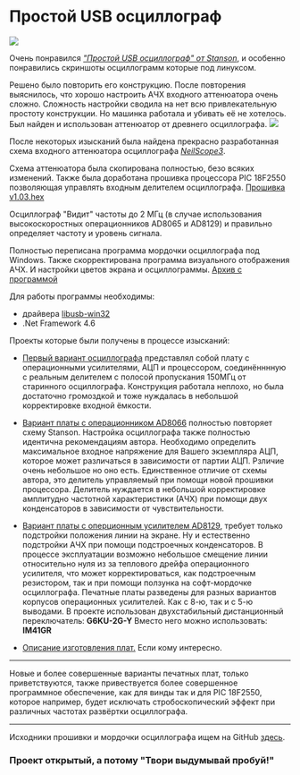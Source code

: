 
# Простой USB осциллограф
![][Screens_Oscill]

Очень понравился [_"Простой USB осциллограф" от Stanson_][id_Stanson], и особенно понравились 
скриншоты осциллограмм которые под линуксом.

Решено было повторить его конструкцию. 
После повторения выяснилось, что хорошо настроить АЧХ входного аттенюатора
очень сложно. Сложность настройки сводила на нет всю привлекательную 
простоту конструкции. Но машинка работала и убивать её не хотелось. 
Был найден и использован аттенюатор от древнего осциллографа.
![][Screens_150]

После некоторых изысканий была найдена прекрасно разработанная схема 
входного аттенюатора осциллографа [_NeilScope3_][id_NeilScope]. 

Схема аттенюатора была скопирована полностью, безо всяких изменений. 
Также была доработана прошивка процессора PIC 18F2550 позволяющая управлять 
входным делителем осциллографа. 
[Прошивка v1.03.hex][id_hex]

Осциллограф "Видит" частоты до 2 МГц (в случае использования 
высокоскоростных операционников AD8065 и AD8129) и правильно определяет 
частоту и уровень сигнала. 

Полностью переписана программа мордочки осциллографа под Windows. 
Также скорректирована программа визуального отображения АЧХ. 
И настройки цветов экрана и осциллограммы.
[Архив с программой][id_soft]

Для работы программы необходимы: 
* драйвера [libusb-win32][id_driver]
* .Net Framework 4.6

Проекты которые были получены в процессе изысканий:
* [Первый вариант осциллографа][id1] представлял собой плату с операционными 
усилителями, АЦП и процессором, соединённнную с реальным делителем с полосой 
пропускания 150МГц от старинного осциллографа. 
Конструкция работала неплохо, но была достаточно громоздкой и тоже нуждалась 
в небольшой корректировке входной ёмкости.

* [Вариант платы с операционником AD8066][id2] полностью повторяет схему Stanson. 
Настройка осциллографа также полностью идентична рекомендациям автора. 
Необходимо определить максимальное входное напряжение для Вашего экземпляра АЦП,
которое может различаться в зависимости от партии АЦП. Рзличие очень небольшое 
но оно есть. Единственное отличие от схемы автора, это делитель управляемый при 
помощи новой прошивки процессора. Делитель нуждается в небольшой корректировке 
амплитудно частотной характеристики (АЧХ) при помощи двух конденсаторов в 
зависимости от чувствительности.

* [Вариант платы с оперционным усилителем AD8129][id3], требует только подстройки 
положения линии на экране. Ну и естественно подстройки АЧХ при помощи подстроечных 
конденсаторов. В процессе эксплуатации возможно небольшое смещение линии относительно 
нуля из за теплового дрейфа операционного усилителя, что может корректироваться, 
как подстроечным резистором, так и при помощи ползунка на софт-мордочке осциллографа.
Печатные платы разведены для разных вариантов корпусов операционных усилителей. 
Как с 8-ю, так и с 5-ю выводами.
В проекте использован двухстабильный дистанционный переключатель: __G6KU-2G-Y__
Вместо него можно использовать: __IM41GR__

* [Описание изготовления плат.][id_Making] Если кому интересно.

***
Новые и более совершенные варианты печатных плат, только приветствуются, 
также привествуется более совершенное программное обеспечение, как для винды 
так и для PIC 18F2550, которое например, будет исключать стробоскопический 
эффект при различных частотах развёртки осциллографа.
***

Исходники прошивки и мордочки осциллографа ищем на GitHub [здесь][id_GitHub].

### Проект открытый, а потому "Твори выдумывай пробуй!"

[Screens_Oscill]:Screens/Oscill.png
[Screens_150]:Screens/150.jpg
[id_Stanson]:http://www.stanson.ch/index.php?page=proj&proj=USB-oscope
[id_NeilScope]:https://hobby-research.at.ua/publ/razrabotki/izmerenija/neil_scope_3/4-1-0-42
[id_hex]:Archive/usb-oscope_v1.03.hex
[id_soft]:Archive/Soft.rar
[id_driver]:https://sourceforge.net/projects/libusb-win32/
[id_GitHub]:https://github.com/Soaron/Oscill
[id_Making]:Making.md
[id1]:id1.md
[id2]:id2.md
[id3]:id3.md